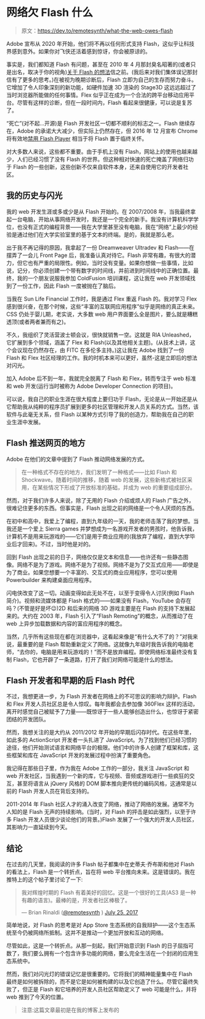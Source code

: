 # 网络欠 Flash 什么

> 原文：<https://dev.to/remotesynth/what-the-web-owes-flash>

Adobe 宣布从 2020 年开始，他们将不再以任何形式支持 Flash，这似乎让科技界感到意外。如果你对飞侠还活着感到惊讶，你会被原谅的。

事实是，我们都知道 Flash 有问题，甚至在 2010 年 4 月那封臭名昭著的(或者只是出名，取决于你的视角)[关于 Flash 的想法](https://www.apple.com/hotnews/thoughts-on-flash/)信之前。(我后来对我们集体误记那封信有了更多的思考。)在被视为晚期诊断后，Flash 立即为自己的生存而努力奋斗。它增加了令人印象深刻的新功能，如硬件加速 3D 渲染的 Stage3D 这远远超过了当时浏览器所能做的任何事情。Flex 似乎正在成为一个合法的跨平台移动应用平台。尽管有这样的诊断，但在一段时间内，Flash 看起来很健康，可以说是复苏了。

“死亡”(对不起...开源)是 Flash 开发社区一切都不顺利的标志之一。Flash 继续存在，Adobe 的承诺大大减少，但实际上仍然存在，但 2016 年 12 月宣布 Chrome 将有效地[禁用 Flash Player](https://blog.chromium.org/2016/12/roll-out-plan-for-html5-by-default.html) 相当于将 Flash 置于临终关怀。

对大多数人来说，这些都不重要。由于手机上没有 Flash，网站上的使用也越来越少，人们已经习惯了没有 Flash 的世界。但这种相对快速的死亡掩盖了网络归功于 Flash 的一些创新，这些创新不仅来自软件本身，还来自使用它的开发者社区。

## 我的历史与闪光

我的 web 开发生涯或多或少是从 Flash 开始的。在 2007/2008 年，当我最终拿起一台电脑，开始从事网络开发时，我还是一个完全的新手。我没有计算机科学学位，也没有正式的编程背景——我在大学里甚至没有电脑，我在“网络”上最少的经验是通过他们在大学实验室里的基于文本的终端。是的，我就是那么老。

出于我不再记得的原因，我拿起了一份 Dreamweaver Ultradev 和 Flash——在摆弄了一会儿 Front Page 后，我准备认真对待它。Flash 非常有趣，有很大的潜力，但它也有严重的局限性。例如，当时没有变量。如果你想做一些事情，比如说，记分，你必须创建一个带有数字的时间线，并前进到时间线中的正确位置。最终，我的一个朋友说服我参加 ColdFusion 培训课程，这让我在 web 开发领域找到了一份工作，因此 Flash 一度被抛在了脑后。

当我在 Sun Life Financial 工作时，我是通过 Flex 重返 Flash 的。我对学习 Flex 感到很兴奋，在那个时候，这些“丰富的互联网应用程序”似乎是网络的真正未来。CSS 仍处于婴儿期，老实说，大多数 web 用户界面要么全是图片，要么就是糟糕透顶(或者两者兼而有之)。

不久，我组织了灵活营波士顿会议，很快就销售一空。这就是 RIA Unleashed，它扩展到多个领域，涵盖了 Flex 和 Flash(以及其他相关主题)。(从技术上讲，这个会议现在仍然存在，由 FITC 在多伦多主持。)这让我在 Adobe 找到了一份 Flash 和 Flex 社区经理的工作。我的时机本来可以更好，虽然-这是立即后的想法对闪光。

加入 Adobe 后不到一年，我就完全脱离了 Flash 和 Flex，转而专注于 web 标准和 web 开发(运行当时被称为 Adobe Developer Connection 的项目)。

可以说，我自己的职业生涯在很大程度上要归功于 Flash，无论是从一开始还是从它帮助我从纯粹的程序员扩展到更多的社区管理和开发人员关系的方式。当然，该软件与此毫无关系，但 Flash 以某种方式引导了我的创造力，帮助我在自己的职业生涯中发展。

## Flash 推送网页的地方

Adobe 在他们的文章中提到了 Flash 推动网络发展的方式。

> 在一种格式不存在的地方，我们发明了一种格式——比如 Flash 和 Shockwave。随着时间的推移，随着 web 的发展，这些新格式被社区采用，在某些情况下形成了开放标准的基础，并成为 web 的重要组成部分。

然而，对于我们许多人来说，除了无用的 Flash 介绍或烦人的 Flash 广告之外，很难记住更多的东西。但事实是，Flash 出现之前的网络是一个令人厌烦的东西。

在初中和高中，我爱上了编程，直到九年级的一天，我的老师击落了我的梦想。当我还是一个爱上 Sierra games 并梦想成为一名游戏开发者的男孩时，他告诉我，计算机不是用来玩游戏的——它们是用于商业应用的(我放弃了编程，直到大学毕业后才回来)。不过，当时他是对的。

回到 Flash 出现之前的日子，网络仅仅是文本和信息——也许还有一些静态图像。网络不是为了游戏。网络不是为了视频。网络不是为了交互式应用——即使是为了商业。如果您想要一个丰富的、交互式的商业应用程序，您可以使用 Powerbuilder 来构建桌面应用程序。

闪电侠改变了这一切。动画变得如此无处不在，以至于变得令人讨厌(例如 Flash 简介)。视频和流媒体都是 Flash 格式的——如果没有 Flash，YouTube 会存在吗？(不管是好是坏😉)2D 和后来的网络 3D 游戏主要是在 Flash 的支持下发展起来的。大约在 2003 年，Flash 引入了“Flash Remoting”的概念，从而推动了在 web 上异步加载数据和内容的富应用程序的概念。

当然，几乎所有这些现在都在浏览器中，这看起来像是“有什么大不了的？”对我来说，最重要的是 Flash 帮助重新定义了网络。这就像九年级时我告诉我的电脑老师，“去你的，电脑是用来玩游戏的！”而不是放弃编程。即使网络标准最终没有复制 Flash，它也开辟了一条道路，打开了我们对网络可能是什么的想法。

## Flash 开发者和早期的后 Flash 时代

不过，我想更进一步，为 Flash 开发者在网络上的不可思议的影响力辩护。Flash 和 Flex 开发人员社区总是令人惊叹。每年我都会去参加像 360Flex 这样的活动，离开时感觉自己被赋予了力量——既惊讶于一些人能够创造出什么，也惊讶于紧密团结的开发团队。

然而，我想关注的是大约从 2011/2012 年开始的早期后闪存时代。在这些年里，如此多的 ActionScript 开发者一头扎进了 JavaScript。为了找到他们已经习惯的途径，他们开始测试语言和网络平台的极限。他们中的许多人创建了框架和库，这些框架和库在 JavaScript 开发的发展过程中扮演了重要角色。

我记得在那些日子里，作为我在 Adobe 工作的一部分，我关注 JavaScript 和 web 开发社区，当我遇到一个新的库，它与视频、音频或游戏进行一些疯狂的交互，甚至将语言从 jQuery 风格的 DOM 脚本推向更传统的编码风格，这通常是以前的 Flash 开发人员在背后支持的。

2011-2014 年 Flash 社区人才的涌入改变了网络，推动了网络的发展。通常不为人知的是 Flash 无声的持续影响。(当时，对 Flash 的抨击是如此强烈，以至于许多 Flash 开发人员很少谈论他们的背景。)Flash 发展了一个强大的开发人员社区，其影响力一直延续到今天。

## 结论

在过去的几天里，我阅读的许多 Flash 帖子都集中在史蒂夫·乔布斯和他对 Flash 的看法上，Flash 是一个转折点，旨在将 web 平台推向未来。这是错误的。我在推特上的这个帖子里讨论了一下:

> 我对辉煌时期的 Flash 有着美好的回忆。这是一个很好的工具(AS3 是一种有趣的语言)。最棒的是，开发者社区棒极了。
> 
> — Brian Rinaldi ([@remotesynth](https://dev.to/remotesynth) ) [July 25, 2017](https://twitter.com/remotesynth/status/889946025850437632)

简单地说，对 Flash 的思考是对 App Store 生态系统的自我辩护——这个生态系统至今仍被网络所抵制。这并不是推动一个更加开放和互动的网络。

尽管如此，这是一个转折点。从那一刻起，我们开始意识到 Flash 的日子屈指可数了，我们要么拥有一个包含许多功能的网络，要么完全生活在一个封闭的应用生态系统中。

然而，我们对闪光灯的错误记忆是很重要的。它将我们的精神能量集中在 Flash 最终是如何被拆除的，而不是它是如何被构建的以及它创造了什么。尽管它最终失败了，但正是 Flash 和它培养的开发人员社区帮助定义了 web 可能是什么，并将 web 推到了今天的位置。

> 注意:这篇文章最初是在我的博客上发布的
